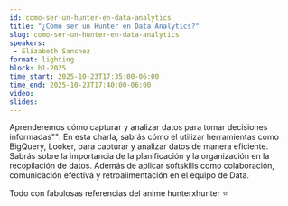 ```yaml
---
id: como-ser-un-hunter-en-data-analytics
title: "¿Cómo ser un Hunter en Data Analytics?"
slug: como-ser-un-hunter-en-data-analytics
speakers:
 - Elizabeth Sanchez
format: lighting
block: h1-2025
time_start: 2025-10-23T17:35:00-06:00
time_end: 2025-10-23T17:40:00-06:00
video:
slides:
---
```


Aprenderemos cómo capturar y analizar datos para tomar decisiones informadas"": En esta charla, sabrás cómo el utilizar herramientas como BigQuery, Looker, para capturar y analizar datos de manera eficiente. Sabrás sobre la importancia de la planificación y la organización en la recopilación de datos. Además de aplicar softskills como colaboración, comunicación efectiva y retroalimentación en el equipo de Data.

Todo con fabulosas referencias del anime hunterxhunter ⭐